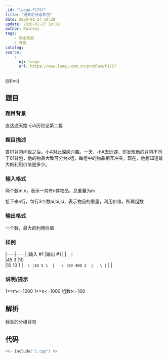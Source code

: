 ```yaml
---
_id: "luogu-P1757"
title: "通天之分组背包"
date: 2020-01-27 10:29
update: 2020-01-27 10:29
author: Rainboy
tags:
    - 动态规划
    - 背包
catalog: 
source: 
    - 
      oj: luogu
      url: https://www.luogu.com.cn/problem/P1757
---
```


@[toc]

## 题目

### 题目背景 
直达通天路·小A历险记第二篇




### 题目描述

自01背包问世之后，小A对此深感兴趣。一天，小A去远游，却发现他的背包不同于01背包，他的物品大致可分为k组，每组中的物品相互冲突，现在，他想知道最大的利用价值是多少。




### 输入格式
两个数m,n，表示一共有n件物品，总重量为m

接下来n行，每行3个数ai,bi,ci，表示物品的重量，利用价值，所属组数



### 输出格式

一个数，最大的利用价值




### 样例

|----|----|
|输入 #1  |输出 #1  |
|```  |```  \
|45 3  |10  \
|10 10 1  |```  \
|10 5 1  |   \
|50 400 2  |   \
|```  |   |



### 说明/提示
1<=m<=1000 1<=n<=1000 组数t<=100



## 解析

标准的分组背包


## 代码

```c
<%- include("1.cpp") %>
```
